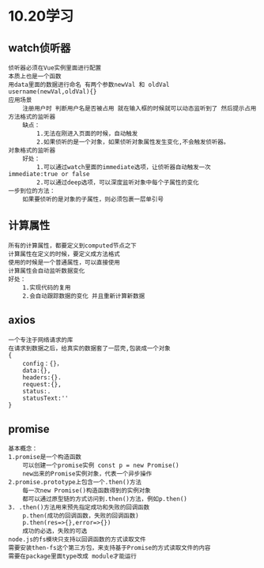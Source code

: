 # 10.20学习
## watch侦听器
    侦听器必须在Vue实例里面进行配置
    本质上也是一个函数
    用data里面的数据进行命名 有两个参数newVal 和 oldVal
    username(newVal,oldVal){}
    应用场景
        注册用户时 判断用户名是否被占用 就在输入框的时候就可以动态监听到了 然后提示占用
    方法格式的监听器
        缺点：
            1.无法在刚进入页面的时候，自动触发
            2.如果侦听的是一个对象，如果侦听对象属性发生变化,不会触发侦听器。
    对象格式的监听器
        好处：
            1.可以通过watch里面的immediate选项，让侦听器自动触发一次 immediate:true or false 
            2.可以通过deep选项，可以深度监听对象中每个子属性的变化
    一步到位的方法：
        如果要侦听的是对象的子属性，则必须包裹一层单引号

## 计算属性
    所有的计算属性，都要定义到computed节点之下
    计算属性在定义的时候，要定义成方法格式
    使用的时候是一个普通属性，可以直接使用
    计算属性会自动监听数据变化
    好处：
        1.实现代码的复用
        2.会自动跟踪数据的变化 并且重新计算新数据

## axios
    一个专注于网络请求的库
    在请求到数据之后，给真实的数据套了一层壳,包装成一个对象
    {
        config：{}，
        data:{},
        headers:{}.
        request:{},
        status:.
        statusText:''
    }

## promise
    基本概念：
    1.promise是一个构造函数
        可以创建一个promise实例 const p = new Promise()
        new出来的Promise实例对象，代表一个异步操作
    2.promise.prototype上包含一个.then()方法
        每一次new Promise()构造函数得到的实例对象
        都可以通过原型链的方式访问到.then()方法，例如p.then()
    3. .then()方法用来预先指定成功和失败的回调函数
        p.then(成功的回调函数，失败的回调函数)
        p.then(res=>{},error=>{})
        成功的必选，失败的可选
    node.js的fs模块只支持以回调函数的方式读取文件
    需要安装then-fs这个第三方包，来支持基于Promise的方式读取文件的内容
    需要在package里面type改成 module才能运行



    